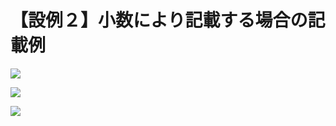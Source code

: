 # 【設例２】小数により記載する場合の記載例

![](https://www.nta.go.jp/tmp/32f1fadf-89e5-4156-bf90-8792b0e97446/images/154649572abdcd73864f374c0d4924b64c2182f9e8f6c4ffe17730a1e04bf9b1.jpg)

![](https://www.nta.go.jp/tmp/32f1fadf-89e5-4156-bf90-8792b0e97446/images/6f1fec51a7cc003215a08324521890ca69ee59fa7cf52c844883278bcdddeb4c.jpg)

![](https://www.nta.go.jp/tmp/32f1fadf-89e5-4156-bf90-8792b0e97446/images/daba5ae1fd03ea7c85cdcbc58b132adba41eef6f54eb51851925edc3fa909a90.jpg)